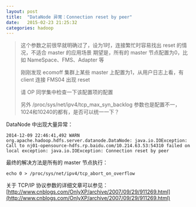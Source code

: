 ```yaml
---
layout: post
title:  "DataNode 异常：Connection reset by peer"
date:   2015-02-23 21:25:32
categories: hadoop
---
```


> 这个参数之前很早就明确过了，设为1时，连接繁忙时容易找出 reset 的情况，不适合 master 的应用场景
> 期望是，所有的 master 节点配置为0，比如 NameSpace、FMS、Adapter 等
>
> 刚刚发现 ecomoff 集群上某些 master 上配置为1，从用户日志上看，有 client 连接 FMS04 出现 reset
>
> 请 OP 同学集中检查一下该配置项的配置
>
> 另外 /proc/sys/net/ipv4/tcp_max_syn_backlog 参数也是配置不一，1024和10240的都有，是否可以统一一下？


DataNode 中出现大量异常：

```
2014-12-09 22:46:41,492 WARN org.apache.hadoop.hdfs.server.datanode.DataNode: java.io.IOException: Call to nj01-opensource-hdfs.rp.baidu.com/10.214.63.53:54310 failed on local exception: java.io.IOException: Connection reset by peer
```

最终的解决方法是所有的 master 节点执行：

```
echo 0 > /proc/sys/net/ipv4/tcp_abort_on_overflow
```

关于 TCP/IP 协议参数的详细文章可以参见：
[http://www.cnblogs.com/OnlyXP/archive/2007/09/29/911269.html](http://www.cnblogs.com/OnlyXP/archive/2007/09/29/911269.html)

[jekyll-gh]: https://github.com/jekyll/jekyll
[jekyll]:    http://jekyllrb.com

